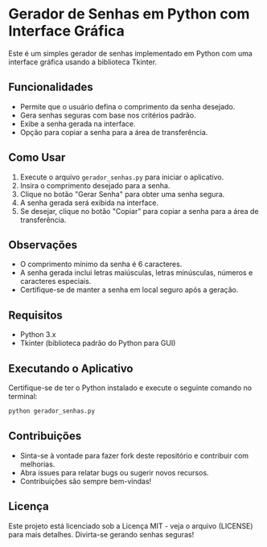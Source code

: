 # Gerador de Senhas em Python com Interface Gráfica
Este é um simples gerador de senhas implementado em Python com uma interface gráfica usando a biblioteca Tkinter.

## Funcionalidades
- Permite que o usuário defina o comprimento da senha desejado.
- Gera senhas seguras com base nos critérios padrão.
- Exibe a senha gerada na interface.
- Opção para copiar a senha para a área de transferência.

## Como Usar
1. Execute o arquivo `gerador_senhas.py` para iniciar o aplicativo.
2. Insira o comprimento desejado para a senha.
3. Clique no botão "Gerar Senha" para obter uma senha segura.
4. A senha gerada será exibida na interface.
5. Se desejar, clique no botão "Copiar" para copiar a senha para a área de transferência.

## Observações
- O comprimento mínimo da senha é 6 caracteres.
- A senha gerada inclui letras maiúsculas, letras minúsculas, números e caracteres especiais.
- Certifique-se de manter a senha em local seguro após a geração.

## Requisitos
- Python 3.x
- Tkinter (biblioteca padrão do Python para GUI)

## Executando o Aplicativo

Certifique-se de ter o Python instalado e execute o seguinte comando no terminal:

```bash
python gerador_senhas.py
```
## Contribuições
- Sinta-se à vontade para fazer fork deste repositório e contribuir com melhorias.
- Abra issues para relatar bugs ou sugerir novos recursos.
- Contribuições são sempre bem-vindas!

## Licença
Este projeto está licenciado sob a Licença MIT - veja o arquivo (LICENSE) para mais detalhes.
Divirta-se gerando senhas seguras!

